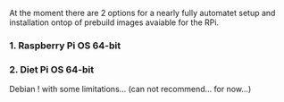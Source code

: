 At the moment there are 2 options for a nearly fully automatet setup and installation ontop of prebuild images avaiable for the RPi.
### 1. Raspberry Pi OS 64-bit
### 2. Diet Pi OS 64-bit
Debian ! with some limitations... (can not recommend... for now...)
